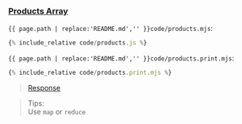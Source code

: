 ### [Products Array](code.zip)

`{{ page.path | replace:'README.md','' }}code/products.mjs`:

```js
{% include_relative code/products.js %}
```

`{{ page.path | replace:'README.md','' }}code/products.print.mjs`:

```js
{% include_relative code/products.print.mjs %}
```

> [Response](response/products.js)

> Tips:<br>
> Use `map` or `reduce`
